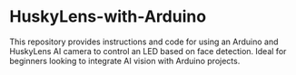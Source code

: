 # HuskyLens-with-Arduino
This repository provides instructions and code for using an Arduino and HuskyLens AI camera to control an LED based on face detection. Ideal for beginners looking to integrate AI vision with Arduino projects.
